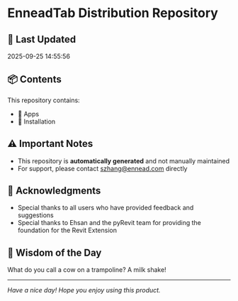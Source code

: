# EnneadTab Distribution Repository

## 📅 Last Updated
2025-09-25 14:55:56



## 📦 Contents
This repository contains:
- 📂 Apps
- 📂 Installation

## ⚠️ Important Notes
- This repository is **automatically generated** and not manually maintained
- For support, please contact szhang@ennead.com directly

## 🙏 Acknowledgments
- Special thanks to all users who have provided feedback and suggestions
- Special thanks to Ehsan and the pyRevit team for providing the foundation for the Revit Extension

## 💭 Wisdom of the Day
What do you call a cow on a trampoline? A milk shake!

---
*Have a nice day! Hope you enjoy using this product.*
